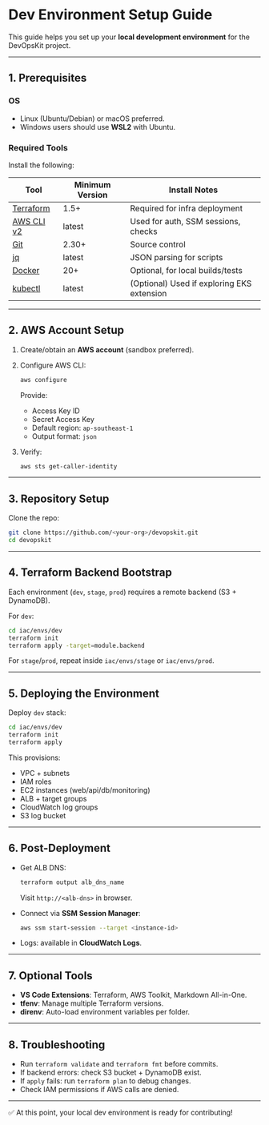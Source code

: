 # Dev Environment Setup Guide

This guide helps you set up your **local development environment** for the DevOpsKit project.

---

## 1. Prerequisites

### OS
- Linux (Ubuntu/Debian) or macOS preferred.
- Windows users should use **WSL2** with Ubuntu.

### Required Tools
Install the following:

| Tool | Minimum Version | Install Notes |
|------|-----------------|---------------|
| [Terraform](https://developer.hashicorp.com/terraform/downloads) | 1.5+ | Required for infra deployment |
| [AWS CLI v2](https://docs.aws.amazon.com/cli/latest/userguide/install-cliv2.html) | latest | Used for auth, SSM sessions, checks |
| [Git](https://git-scm.com/) | 2.30+ | Source control |
| [jq](https://stedolan.github.io/jq/) | latest | JSON parsing for scripts |
| [Docker](https://docs.docker.com/get-docker/) | 20+ | Optional, for local builds/tests |
| [kubectl](https://kubernetes.io/docs/tasks/tools/) | latest | (Optional) Used if exploring EKS extension |

---

## 2. AWS Account Setup

1. Create/obtain an **AWS account** (sandbox preferred).
2. Configure AWS CLI:
   ```bash
   aws configure
   ```
   Provide:
   - Access Key ID
   - Secret Access Key
   - Default region: `ap-southeast-1`
   - Output format: `json`

3. Verify:
   ```bash
   aws sts get-caller-identity
   ```

---

## 3. Repository Setup

Clone the repo:

```bash
git clone https://github.com/<your-org>/devopskit.git
cd devopskit
```

---

## 4. Terraform Backend Bootstrap

Each environment (`dev`, `stage`, `prod`) requires a remote backend (S3 + DynamoDB).

For `dev`:
```bash
cd iac/envs/dev
terraform init
terraform apply -target=module.backend
```

For `stage`/`prod`, repeat inside `iac/envs/stage` or `iac/envs/prod`.

---

## 5. Deploying the Environment

Deploy `dev` stack:
```bash
cd iac/envs/dev
terraform init
terraform apply
```

This provisions:
- VPC + subnets
- IAM roles
- EC2 instances (web/api/db/monitoring)
- ALB + target groups
- CloudWatch log groups
- S3 log bucket

---

## 6. Post-Deployment

- Get ALB DNS:
  ```bash
  terraform output alb_dns_name
  ```
  Visit `http://<alb-dns>` in browser.

- Connect via **SSM Session Manager**:
  ```bash
  aws ssm start-session --target <instance-id>
  ```

- Logs: available in **CloudWatch Logs**.

---

## 7. Optional Tools

- **VS Code Extensions**: Terraform, AWS Toolkit, Markdown All-in-One.
- **tfenv**: Manage multiple Terraform versions.
- **direnv**: Auto-load environment variables per folder.

---

## 8. Troubleshooting

- Run `terraform validate` and `terraform fmt` before commits.
- If backend errors: check S3 bucket + DynamoDB exist.
- If `apply` fails: run `terraform plan` to debug changes.
- Check IAM permissions if AWS calls are denied.

---

✅ At this point, your local dev environment is ready for contributing!
